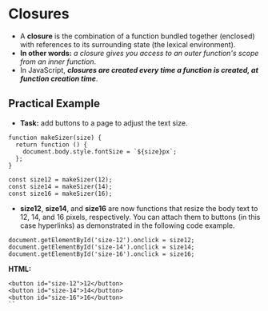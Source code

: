 # Closures

- A **closure** is the combination of a function bundled together (enclosed) with references to its surrounding state (the lexical environment).
- **In other words:** _a closure gives you access to an outer function's scope from an inner function_.
- In JavaScript, **_closures are created every time a function is created, at function creation time_**.

## Practical Example

- **Task:** add buttons to a page to adjust the text size.

```
function makeSizer(size) {
  return function () {
    document.body.style.fontSize = `${size}px`;
  };
}

const size12 = makeSizer(12);
const size14 = makeSizer(14);
const size16 = makeSizer(16);
```

- **size12**, **size14**, and **size16** are now functions that resize the body text to 12, 14, and 16 pixels, respectively. You can attach them to buttons (in this case hyperlinks) as demonstrated in the following code example.

```
document.getElementById('size-12').onclick = size12;
document.getElementById('size-14').onclick = size14;
document.getElementById('size-16').onclick = size16;
```

**HTML:**

```
<button id="size-12">12</button>
<button id="size-14">14</button>
<button id="size-16">16</button>
``
```
